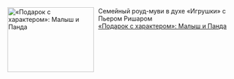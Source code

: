<!--2025-02-19 10:15:02-->
<div class="yb">
  <div class="rss smaller1 kino_kino"><a href="https://www.kino-teatr.ru/kino/art/tv/3421/" title="«Подарок с характером»: Малыш и Панда"><img src="https://www.kino-teatr.ru/art/1/2/3421/poster.jpg" width="196" height="147" align="left" hspace="5" style="margin: 0px 10px 0px 5px" alt="«Подарок с характером»: Малыш и Панда"/></a>Семейный роуд-муви в духе «Игрушки» с Пьером Ришаром <br><a class="light" href="https://www.kino-teatr.ru/kino/art/tv/3421/">«Подарок с характером»: Малыш и Панда</a></div>
</div>
